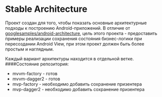# Stable Architecture

Проект создан для того, чтобы показать основные архитектурные подходы к построению Android-приложений. В отличие от [googlesamples/android-architecture], 
цель этого проекта - предоставить примеры реализации сохранения состояния бизнес-логики при пересоздании Android View, при этом проект должен быть 
более простым и наглядным.

Каждый вариант архитектуры находится в отдельной ветке.<br>
####Состояние репозитория:
  - mvvm-factory - готов
  - mvvm-dagger2 - готов
  - mvp-factory - необходимо добавить сохранение призентера
  - mvp-dagger2 - необходимо добавить сохранение призентера

[googlesamples/android-architecture]: <https://github.com/googlesamples/android-architecture>